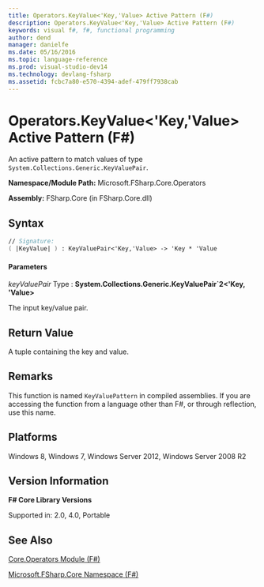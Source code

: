 ```yaml
---
title: Operators.KeyValue<'Key,'Value> Active Pattern (F#)
description: Operators.KeyValue<'Key,'Value> Active Pattern (F#)
keywords: visual f#, f#, functional programming
author: dend
manager: danielfe
ms.date: 05/16/2016
ms.topic: language-reference
ms.prod: visual-studio-dev14
ms.technology: devlang-fsharp
ms.assetid: fcbc7a80-e570-4394-adef-479ff7938cab
---
```


# Operators.KeyValue<'Key,'Value> Active Pattern (F#)

An active pattern to match values of type `System.Collections.Generic.KeyValuePair`.

**Namespace/Module Path:** Microsoft.FSharp.Core.Operators

**Assembly:** FSharp.Core (in FSharp.Core.dll)


## Syntax

```fsharp
// Signature:
( |KeyValue| ) : KeyValuePair<'Key,'Value> -> 'Key * 'Value
```

#### Parameters
<em>keyValuePair</em>
Type
: <strong>System.Collections.Generic.KeyValuePair&#96;2</strong><strong>&lt;'Key,                                                                                                              'Value&gt;</strong>


The input key/value pair.

## Return Value

A tuple containing the key and value.

## Remarks
This function is named `KeyValuePattern` in compiled assemblies. If you are accessing the function from a language other than F#, or through reflection, use this name.


## Platforms
Windows 8, Windows 7, Windows Server 2012, Windows Server 2008 R2

## Version Information
**F# Core Library Versions**

Supported in: 2.0, 4.0, Portable

## See Also
[Core.Operators Module &#40;F&#35;&#41;](Core.Operators-Module-%5BFSharp%5D.md)

[Microsoft.FSharp.Core Namespace &#40;F&#35;&#41;](Microsoft.FSharp.Core-Namespace-%5BFSharp%5D.md)
